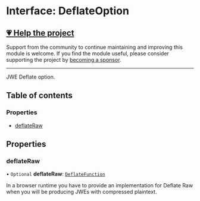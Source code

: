 # Interface: DeflateOption

## [💗 Help the project](https://github.com/sponsors/panva)

Support from the community to continue maintaining and improving this module is welcome. If you find the module useful, please consider supporting the project by [becoming a sponsor](https://github.com/sponsors/panva).

---

JWE Deflate option.

## Table of contents

### Properties

- [deflateRaw](types.DeflateOption.md#deflateraw)

## Properties

### deflateRaw

• `Optional` **deflateRaw**: [`DeflateFunction`](types.DeflateFunction.md)

In a browser runtime you have to provide an implementation for Deflate Raw when you will be
producing JWEs with compressed plaintext.
